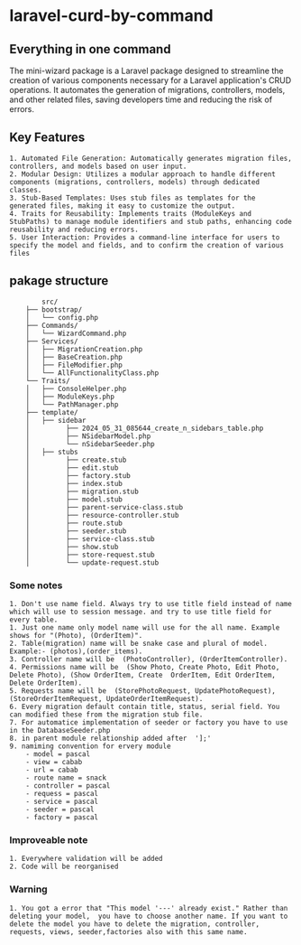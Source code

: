 # laravel-curd-by-command
##   Everything in one command 

The mini-wizard package is a Laravel package designed to streamline the creation of various components necessary for a Laravel application's CRUD operations. It automates the generation of migrations, controllers, models, and other related files, saving developers time and reducing the risk of errors.

## Key Features
    1. Automated File Generation: Automatically generates migration files, controllers, and models based on user input.
    2. Modular Design: Utilizes a modular approach to handle different components (migrations, controllers, models) through dedicated classes.
    3. Stub-Based Templates: Uses stub files as templates for the generated files, making it easy to customize the output.
    4. Traits for Reusability: Implements traits (ModuleKeys and StubPaths) to manage module identifiers and stub paths, enhancing code reusability and reducing errors.
    5. User Interaction: Provides a command-line interface for users to specify the model and fields, and to confirm the creation of various files
## pakage structure
            src/
        ├── bootstrap/
        │   └── config.php
        ├── Commands/
        │   └── WizardCommand.php
        ├── Services/
        │   ├── MigrationCreation.php
        │   ├── BaseCreation.php
        │   ├── FileModifier.php
        │   └── AllFunctionalityClass.php  
        └── Traits/
        │   ├── ConsoleHelper.php
        │   ├── ModuleKeys.php
        │   └── PathManager.php
        ├── template/
        │   ├── sidebar
        │         ├── 2024_05_31_085644_create_n_sidebars_table.php
        │         ├── NSidebarModel.php
        │         └── nSidebarSeeder.php 
        │   ├── stubs
        │         ├── create.stub
        │         ├── edit.stub
        │         ├── factory.stub
        │         ├── index.stub
        │         ├── migration.stub
        │         ├── model.stub
        │         ├── parent-service-class.stub
        │         ├── resource-controller.stub
        │         ├── route.stub
        │         ├── seeder.stub
        │         ├── service-class.stub
        │         ├── show.stub
        │         ├── store-request.stub
        │         └── update-request.stub

### Some notes
    1. Don't use name field. Always try to use title field instead of name which will use to session message. and try to use title field for every table.
    1. Just one name only model name will use for the all name. Example shows for "(Photo), (OrderItem)".
    2. Table(migration) name will be snake case and plural of model. Example:- (photos),(order_items).
    3. Controller name will be  (PhotoController), (OrderItemController).
    4. Permissions name will be  (Show Photo, Create Photo, Edit Photo, Delete Photo), (Show OrderItem, Create  OrderItem, Edit OrderItem, Delete OrderItem).
    5. Requests name will be  (StorePhotoRequest, UpdatePhotoRequest), (StoreOrderItemRequest, UpdateOrderItemRequest).
    6. Every migration default contain title, status, serial field. You can modified these from the migration stub file.
    7. For automatice implementation of seeder or factory you have to use  in the DatabaseSeeder.php 
    8. in parent module relationship added after  '];'
    9. namiming convention for ervery module
        - model = pascal
        - view = cabab
        - url = cabab
        - route name = snack
        - controller = pascal
        - requess = pascal
        - service = pascal
        - seeder = pascal
        - factory = pascal


### Improveable note
    1. Everywhere validation will be added
    2. Code will be reorganised

### Warning
    1. You got a error that "This model '---' already exist." Rather than deleting your model,  you have to choose another name. If you want to delete the model you have to delete the migration, controller, requests, views, seeder,factories also with this same name.

